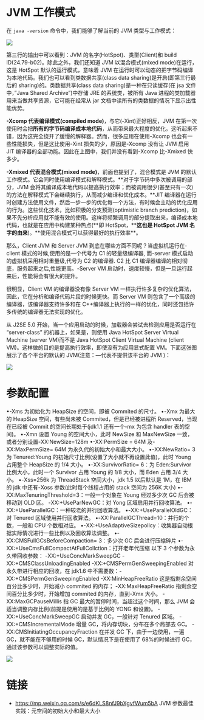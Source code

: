 # JVM 工作模式

在 `java -version` 命令中，我们能够了解当前的 JVM 类型与工作模式：

![](https://coding.net/u/hoteam/p/Cache/git/raw/master/2016/8/2/65956595-CEC6-4E9A-B59E-2E312F4A19E6.png)

第三行的输出中可以看到：JVM 的名字(HotSpot)、类型(Client)和 build ID(24.79-b02)。除此之外，我们还知道 JVM 以混合模式(mixed mode)在运行，这是 HotSpot 默认的运行模式，意味着 JVM 在运行时可以动态的把字节码编译为本地代码。我们也可以看到类数据共享(class data sharing)是开启(即第三行最后的 sharing)的。类数据共享(class data sharing)是一种在只读缓存(在 jsa 文件中，”Java Shared Archive”)中存储 JRE 的系统类，被所有 Java 进程的类加载器用来当做共享资源，它可能在经常从 jar 文档中读所有的类数据的情况下显示出性能优势。

**-Xcomp 代表编译模式(compiled mode)**，与它(-Xint)正好相反，JVM 在第一次使用时会把**所有的字节码编译成本地代码**，从而带来最大程度的优化。这听起来不错，因为这完全绕开了缓慢的解释器。然而，很多应用在使用-Xcomp 也会有一些性能损失，但是这比使用-Xint 损失的少，原因是-Xcomp 没有让 JVM 启用 JIT 编译器的全部功能。因此在上图中，我们并没有看到-Xcomp 比-Xmixed 快多少。

**-Xmixed 代表混合模式(mixed mode)**，前面也提到了，混合模式是 JVM 的默认工作模式。它会同时使用编译模式和解释模式。**对于字节码中多次被调用的部分，JVM 会将其编译成本地代码以提高执行效率；而被调用很少(甚至只有一次)的方法在解释模式下会继续执行，从而减少编译和优化成本。**JIT 编译器在运行时创建方法使用文件，然后一步一步的优化每一个方法，有时候会主动的优化应用的行为。这些优化技术，比如积极的分支预测(optimistic branch prediction)，如果不先分析应用就不能有效的使用。这样将频繁调用的部分提取出来，编译成本地代码，也就是在应用中构建某种热点(**即 HotSpot，\*\***这也是 HotSpot JVM 名字的由来**)。**使用混合模式可以获得最好的执行效率\*\*。

那么，Client JVM 和 Server JVM 到底在哪些方面不同呢？当虚拟机运行在-client 模式的时候,使用的是一个代号为 C1 的轻量级编译器, 而-server 模式启动的虚拟机采用相对重量级,代号为 C2 的编译器. C2 比 C1 编译器编译的相对彻底，服务起来之后,性能更高。-Server VM 启动时，速度较慢，但是一旦运行起来后，性能将会有很大的提升。

很明显，Client VM 的编译器没有像 Server VM 一样执行许多复杂的优化算法，因此，它在分析和编译代码片段的时候更快。而 Server VM 则包含了一个高级的编译器，该编译器支持许多和在 C++编译器上执行的一样的优化，同时还包括许多传统的编译器无法实现的优化。

从 J2SE 5.0 开始，当一个应用启动的时候，加载器会尝试去检测应用是否运行在 “server-class” 的机器上，如果是，则使用 Java HotSpot Server Virtual Machine (server VM)而不是 Java HotSpot Client Virtual Machine (client VM)。这样做的目的是提高执行效率，即使没有为应用显式配置 VM。下面这张图展示了各个平台的默认的 JVM(注意：—代表不提供该平台的 JVM )：

![](http://static.oschina.net/uploads/space/2015/0918/213602_GsBV_1434710.png)

# 参数配置

•-Xms 为初始化为 HeapSize 的空间，即被 Commited 的尺寸。
•-Xmx 为最大的 HeapSize 空间，有些尚未被 Commited，但是已经被进程所 Reserved，当现在已经被 Commit 的空间长期处于(jdk1.1 还有一个-mx 为包含 handler 表的空间)。
•-Xmn 设置 Young 的空间大小，此时 NewSize 和 MaxNewSize 一致，或者分别设置-XX:NewSize=128m
•-XX:PermSize = 64M 及-XX:MaxPermSize= 64M 为永久代的初始大小和最大大小。
•-XX:NewRatio= 3 为 Tenured:Young 的初始尺寸比例(设置了大小就不再设置此值)，此时 Young 占用整个 HeapSize 的 1/4 大小。
•-XX:SurvivorRatio= 6：为 Eden:Survivor 比例大小，此时一个 Survivor 占用 Young 的 1/8 大小，而 Eden 占用 3/4 大小。
•-Xss=256k 为 ThreadStack 空间大小，jdk 1.5 以后默认是 1M，在 IBM 的 jdk 中还有-Xoss 参数(此时每个线程占用的 stack 空间为 256K 大小)
•-XX:MaxTenuringThreshold=3：一般一个对象在 Young 经过多少次 GC 后会被移动到 OLD 区。
-XX:+UseParNewGC：对 Yong 区域启用并行回收算法。
•-XX:+UseParallelGC：一种较老的并行回收算法。
•-XX:+UseParallelOldGC：对 Tenured 区域使用并行回收算法。
•-XX:ParallelGCThread=10：并行的个数，一般和 CPU 个数相对应。
•-XX:+UseAdaptiveSizepollcy：收集器自动根据实际情况进行一些比例以及回收算法调整。
•-XX:CMSFullGCsBeforeCompaction= 3：多少次 GC 后会进行压缩碎片
•-XX:+UseCmsFullCompactAtFullCollction：打开老年代压缩
以下 3 个参数为永久带回收参数：
-XX:+UseConcMarkSweepGC -XX:+CMSClassUnloadingEnabled
-XX:+CMSPermGenSweepingEnabled 对永久带进行相应的回收，在 jdk1.6 中不需要数：-XX:+CMSPermGenSweepingEnabled
-XX:MinHeapFreeRatio 这是指剩余空间百分比多少时，开始减小 commited 的内存；
-XX:MaxHeapFreeRatio 指剩余空间百分比多少时，开始增加 commited 的内存，直到-Xmx 大小。
-XX:MaxGCPauseMillis 指 GC 最大的暂停时间，当超过这个时间，那么 JVM 会适当调整内存比例(前提是使用的是基于比例的 YONG 和设置)。
-XX:+UseConcMarkSweepGC 启动并发 GC，一般针对 Tenured 区域。
-XX:+CMSIncrementalMode 增量 GC，将内存切块，分布在多个局部去 GC。
-XX:CMSInitiatingOccupancyFraction 在并发 GC 下，由于一边使用，一遍 GC，就不能在不够用的时候 GC，默认情况下是在使用了 68%的时候进行 GC，通过该参数可以调整实际的值。

![](https://i0.wp.com/www.techpaste.com/wp-content/uploads/2012/02/Default-JVM-Settings-Java-6.jpg?w=600)

# 链接

- https://mp.weixin.qq.com/s/e6dKLS8nfJ9bXgvfWum5bA JVM 参数最佳实践：元空间的初始大小和最大大小
